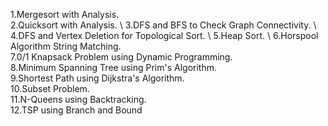
1.Mergesort with Analysis. \
2.Quicksort with Analysis. \ 
3.DFS and BFS to Check Graph Connectivity. \ 
4.DFS and Vertex Deletion for Topological Sort. \ 
5.Heap Sort. \ 
6.Horspool Algorithm String Matching. \
7.0/1 Knapsack Problem using Dynamic Programming. \
8.Minimum Spanning Tree using Prim's Algorithm. \
9.Shortest Path using Dijkstra's Algorithm. \
10.Subset Problem. \
11.N-Queens using Backtracking. \
12.TSP using Branch and Bound  


